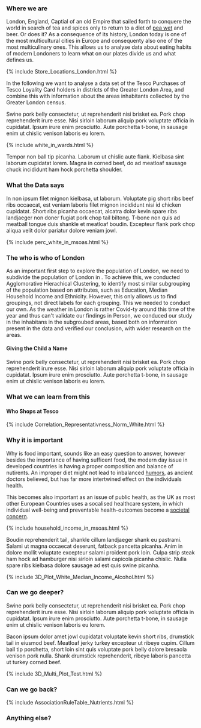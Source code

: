 ### Where we are

London, England, Captial of an old Empire that sailed forth to conquere the world in search of tea and spices only to return to a diet of <a href="http://www.foodsofengland.co.uk/peawet.htm">pea wet</a> and beer. Or does it? As a consequence of its history, London today is one of the most multicultural cities in Europe and consequenty also one of the most multiculinary ones. This allows us to analyse data about eating habits of modern Londoners to learn what on our plates divide us and what defines us. 


{% include Store_Locations_London.html %}


In the following we want to analyse a data set of the Tesco Purchases of Tesco Loyality Card holders in districts of the Greater London Area, and combine this with information about the areas inhabitants collected by the Greater London census.    


Swine pork belly consectetur, ut reprehenderit nisi brisket ea. Pork chop reprehenderit irure esse. Nisi sirloin laborum aliquip pork voluptate officia in cupidatat. Ipsum irure enim prosciutto. Aute porchetta t-bone, in sausage enim ut chislic venison laboris eu lorem.


{% include white_in_wards.html %}


Tempor non ball tip picanha. Laborum ut chislic aute flank. Kielbasa sint laborum cupidatat lorem. Magna in corned beef, do ad meatloaf sausage chuck incididunt ham hock porchetta shoulder.


### What the Data says

In non ipsum filet mignon kielbasa, ut laborum. Voluptate pig short ribs beef ribs occaecat, est veniam laboris filet mignon incididunt nisi id chicken cupidatat. Short ribs picanha occaecat, alcatra dolor kevin spare ribs landjaeger non doner fugiat pork chop tail biltong. T-bone non quis ad meatball tongue duis shankle et meatloaf boudin. Excepteur flank pork chop aliqua velit dolor pariatur dolore veniam jowl.



{% include perc_white_in_msoas.html %}



### The who is who of London

As an important first step to explore the population of London, we need to subdivide the population of London in . To achieve this, we conducted Agglomorative Hierachical Clustering, to identify most similar subgrouping of the population based on attributes, such as Education, Median Household Income and Ethnicity. However, this only allows us to find groupings, not direct labels for each grouping. This we needed to conduct our own. As the weather in London is rather Covid-ty around this time of the year and thus can't validate our findings in Person, we conduced our study in the inhabitans in the subgroubed areas, based both on information present in the data and verified our conclusion, with wider research on the areas. 

#### Giving the Child a Name





Swine pork belly consectetur, ut reprehenderit nisi brisket ea. Pork chop reprehenderit irure esse. Nisi sirloin laborum aliquip pork voluptate officia in cupidatat. Ipsum irure enim prosciutto. Aute porchetta t-bone, in sausage enim ut chislic venison laboris eu lorem.

### What we can learn from this



#### Who Shops at Tesco 


{% include Correlation_Representativness_Norm_White.html %}



### Why it is important

Why is food important, sounds like an easy question to answer, however besides the importance of having sufficent food, the modern day issue in developed countries is having a proper composition and balance of nutirents. An improper diet might not lead to inbalanced <a href="https://en.wikipedia.org/wiki/Humorism">humors</a>, as ancient doctors believed, but has far more intertwined effect on the individuals health. 

This becomes also important as an issue of public health, as the UK as most other European Countries uses a socalised healthcare system, in which individual well-being and preventable health-outcomes become a <a href="https://www.bmj.com/content/349/bmj.g5143">societal concern</a>. 


{% include household_income_in_msoas.html %}


Boudin reprehenderit tail, shankle cillum landjaeger shank eu pastrami. Salami ut magna occaecat deserunt, fatback pancetta picanha. Anim in dolore mollit voluptate excepteur salami proident pork loin. Culpa strip steak ham hock ad hamburger nisi sirloin salami capicola picanha chislic. Nulla spare ribs kielbasa dolore sausage ad est quis swine picanha.


{% include 3D_Plot_White_Median_Income_Alcohol.html %}


### Can we go deeper?


Swine pork belly consectetur, ut reprehenderit nisi brisket ea. Pork chop reprehenderit irure esse. Nisi sirloin laborum aliquip pork voluptate officia in cupidatat. Ipsum irure enim prosciutto. Aute porchetta t-bone, in sausage enim ut chislic venison laboris eu lorem.

Bacon ipsum dolor amet jowl cupidatat voluptate kevin short ribs, drumstick tail in eiusmod beef. Meatloaf jerky turkey excepteur ut ribeye cupim. Cillum ball tip porchetta, short loin sint quis voluptate pork belly dolore bresaola venison pork nulla. Shank drumstick reprehenderit, ribeye laboris pancetta ut turkey corned beef.


{% include 3D_Multi_Plot_Test.html %}


### Can we go back?


{% include AssociationRuleTable_Nutrients.html %}


### Anything else? 

